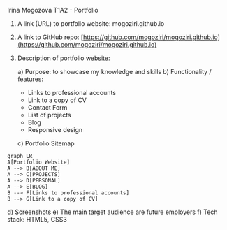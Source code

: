 Irina Mogozova
T1A2 - Portfolio
1. A link (URL) to portfolio website: mogoziri.github.io
 2. A link to GitHub repo: [https://github.com/mogoziri/mogoziri.github.io](https://github.com/mogoziri/mogoziri.github.io)
 3. Description of portfolio website:

    a) Purpose: to showcase my knowledge and skills
    b) Functionality / features: 
    - Links to professional accounts
    - Link to a copy of CV
    - Contact Form 
    - List of projects 
    - Blog 
    - Responsive design
    
    c) Portfolio Sitemap
 
```mermaid
graph LR
A[Portfolio Website] 
A --> B[ABOUT ME]
A --> C[PROJECTS]
A --> D[PERSONAL]
A --> E[BLOG]
B --> F[Links to professional accounts]
B --> G[Link to a copy of CV]
```
	
d) Screenshots
e) The main target audience are future employers
f) Tech stack: HTML5, CSS3 
